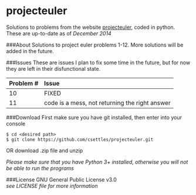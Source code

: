 projecteuler
============

Solutions to problems from the website [projecteuler](https://projecteuler.net/), coded in python.  
These are up-to-date as of _December 2014_

###About
Solutions to project euler problems 1-12. More solutions will be added in the future.

###Issues
These are issues I plan to fix some time in the future, but for now they are left in their disfunctional state.

| Problem # | Issue |
| :-------- | :---------- |
| 10 | FIXED |
| 11 | code is a mess, not returning the right answer|

###Download
First make sure you have git installed, then enter into your console
```
$ cd <desired path>
$ git clone https://github.com/csettles/projecteuler.git
```  
OR download .zip file and unzip

*Please make sure that you have Python 3+ installed, otherwise you will not be able to run the programs*

###License
GNU General Public License v3.0  
*see LICENSE file for more information*
